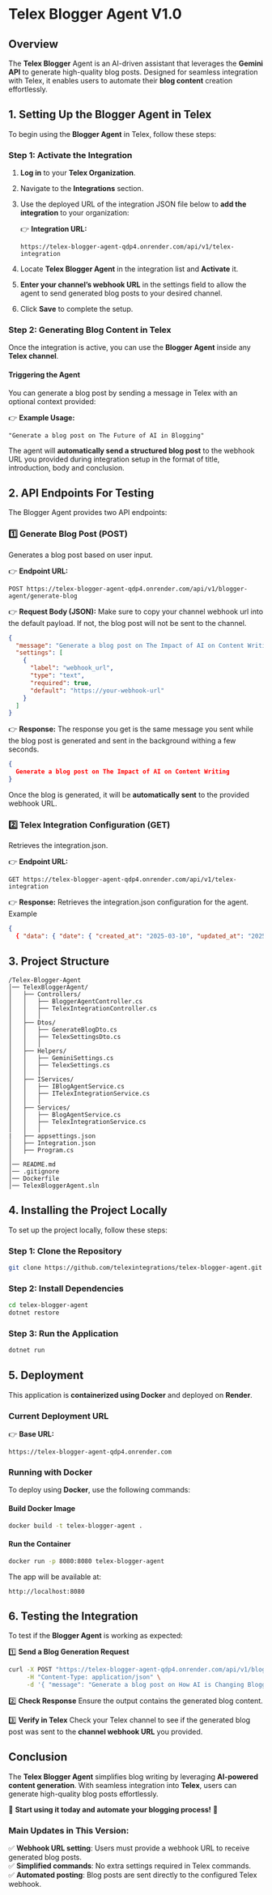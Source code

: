 # Telex Blogger Agent V1.0

## Overview
The **Telex Blogger** Agent is an AI-driven assistant that leverages the **Gemini API** to generate high-quality blog posts. Designed for seamless integration with Telex, it enables users to automate their **blog content** creation effortlessly.

## 1. Setting Up the Blogger Agent in Telex
To begin using the **Blogger Agent** in Telex, follow these steps:

### Step 1: Activate the Integration
1. **Log in** to your **Telex Organization**.
2. Navigate to the **Integrations** section.
3. Use the deployed URL of the integration JSON file below to **add the integration** to your organization:
   
   👉 **Integration URL:**
   ```
   https://telex-blogger-agent-qdp4.onrender.com/api/v1/telex-integration
   ```
4. Locate **Telex Blogger Agent** in the integration list and **Activate** it.
5. **Enter your channel’s webhook URL** in the settings field to allow the agent to send generated blog posts to your desired channel.
6. Click **Save** to complete the setup.

### Step 2: Generating Blog Content in Telex
Once the integration is active, you can use the **Blogger Agent** inside any **Telex channel**.

#### Triggering the Agent
You can generate a blog post by sending a message in Telex with an optional context provided:

👉 **Example Usage:**
```
"Generate a blog post on The Future of AI in Blogging"
```

The agent will **automatically send a structured blog post** to the webhook URL you provided during integration setup in the format of title, introduction, body and conclusion.

## 2. API Endpoints For Testing
The Blogger Agent provides two API endpoints:

### 1️⃣ Generate Blog Post (POST)
Generates a blog post based on user input.

👉 **Endpoint URL:**
```
POST https://telex-blogger-agent-qdp4.onrender.com/api/v1/blogger-agent/generate-blog
```

👉 **Request Body (JSON):**
Make sure to copy your channel webhook url into the default payload. If not, the blog post will not be sent to the channel.

```json
{
  "message": "Generate a blog post on The Impact of AI on Content Writing",
  "settings": [
    {
      "label": "webhook_url",
      "type": "text",
      "required": true,
      "default": "https://your-webhook-url"
    }
  ]
}
```

👉 **Response:**
The response you get is the same message you sent while the blog post is generated and sent in the background withing a few seconds.

```json
{
  Generate a blog post on The Impact of AI on Content Writing
}
```
Once the blog is generated, it will be **automatically sent** to the provided webhook URL.

### 2️⃣ Telex Integration Configuration (GET)
Retrieves the integration.json.

👉 **Endpoint URL:**
```
GET https://telex-blogger-agent-qdp4.onrender.com/api/v1/telex-integration
```

👉 **Response:**
Retrieves the integration.json configuration for the agent. Example

```json
{
  { "data": { "date": { "created_at": "2025-03-10", "updated_at": "2025-03-10" }, "descriptions": {"app_description": "AI-powered Blogging Assistant for Telex" }, "integration_category": "AI & Machine Learning", "integration_type": "modifier", } }
```

## 3. Project Structure
```
/Telex-Blogger-Agent
│── TelexBloggerAgent/                 
│   ├── Controllers/                    
│   │   ├── BloggerAgentController.cs   
│   │   ├── TelexIntegrationController.cs 
│   │   │
│   ├── Dtos/
│   │   ├── GenerateBlogDto.cs         
│   │   ├── TelexSettingsDto.cs         
│   │   │
│   ├── Helpers/                        
│   │   ├── GeminiSettings.cs          
│   │   ├── TelexSettings.cs           
│   │   │
│   ├── IServices/
│   │   ├── IBlogAgentService.cs        
│   │   ├── ITelexIntegrationService.cs 
│   │   │
│   ├── Services/                        
│   │   ├── BlogAgentService.cs        
│   │   ├── TelexIntegrationService.cs  
│   │   │
|   ├── appsettings.json
│   ├── Integration.json                
│   ├── Program.cs                     
│                              
│── README.md                           
│── .gitignore                          
│── Dockerfile                          
│── TelexBloggerAgent.sln              
```

## 4. Installing the Project Locally
To set up the project locally, follow these steps:

### Step 1: Clone the Repository
```sh
git clone https://github.com/telexintegrations/telex-blogger-agent.git
```

### Step 2: Install Dependencies
```sh
cd telex-blogger-agent
dotnet restore
```

### Step 3: Run the Application
```sh
dotnet run
```

## 5. Deployment
This application is **containerized using Docker** and deployed on **Render**.

### Current Deployment URL
👉 **Base URL:**  
```
https://telex-blogger-agent-qdp4.onrender.com
```

### Running with Docker
To deploy using **Docker**, use the following commands:

#### Build Docker Image
```sh
docker build -t telex-blogger-agent .
```

#### Run the Container
```sh
docker run -p 8080:8080 telex-blogger-agent
```

The app will be available at:
```
http://localhost:8080
```

## 6. Testing the Integration
To test if the **Blogger Agent** is working as expected:

1️⃣ **Send a Blog Generation Request**
```sh
curl -X POST "https://telex-blogger-agent-qdp4.onrender.com/api/v1/blogger-agent/generate-blog" \
     -H "Content-Type: application/json" \
     -d '{ "message": "Generate a blog post on How AI is Changing Blogging" }'
```

2️⃣ **Check Response**
Ensure the output contains the generated blog content.

3️⃣ **Verify in Telex**
Check your Telex channel to see if the generated blog post was sent to the **channel webhook URL** you provided.

## Conclusion
The **Telex Blogger Agent** simplifies blog writing by leveraging **AI-powered content generation**. With seamless integration into **Telex**, users can generate high-quality blog posts effortlessly.

🚀 **Start using it today and automate your blogging process!** 🚀

### Main Updates in This Version:
✅ **Webhook URL setting**: Users must provide a webhook URL to receive generated blog posts.  
✅ **Simplified commands**: No extra settings required in Telex commands.  
✅ **Automated posting**: Blog posts are sent directly to the configured Telex webhook.

